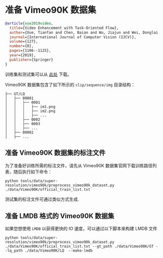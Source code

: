 # 准备 Vimeo90K 数据集

<!-- [DATASET] -->

```bibtex
@article{xue2019video,
  title={Video Enhancement with Task-Oriented Flow},
  author={Xue, Tianfan and Chen, Baian and Wu, Jiajun and Wei, Donglai and Freeman, William T},
  journal={International Journal of Computer Vision (IJCV)},
  volume={127},
  number={8},
  pages={1106--1125},
  year={2019},
  publisher={Springer}
}
```

训练集和测试集可以从 [此处](http://toflow.csail.mit.edu/) 下载。

Vimeo90K 数据集包含了如下所示的 `clip/sequence/img` 目录结构：

```text
├── GT/LQ
│   ├── 00001
│   │   ├── 0001
│   │   │   ├── im1.png
│   │   │   ├── im2.png
│   │   │   ├── ...
│   │   ├── 0002
│   │   ├── 0003
│   │   ├── ...
│   ├── 00002
│   ├── ...
```

## 准备 Vimeo90K 数据集的标注文件

为了准备好训练所需的标注文件，请先从 Vimeo90K 数据集官网下载训练路径列表，随后执行如下命令：

```shell
python tools/data/super-resolution/vimeo90k/preprocess_vimeo90k_dataset.py ./data/Vimeo90K/official_train_list.txt
```

测试集的标注文件可通过类似方式生成.

## 准备 LMDB 格式的 Vimeo90K 数据集

如果您想使用 `LMDB` 以获得更快的 IO 速度，可以通过以下脚本来构建 LMDB 文件

```shell
python tools/data/super-resolution/vimeo90k/preprocess_vimeo90k_dataset.py ./data/Vimeo90K/official_train_list.txt --gt_path ./data/Vimeo90K/GT --lq_path ./data/Vimeo90K/LQ  --make-lmdb
```
